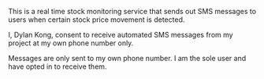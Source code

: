 This is a real time stock monitoring service that sends out SMS messages to users when certain stock price movement is detected.

I, Dylan Kong, consent to receive automated SMS messages from my project at my own phone number only. 

Messages are only sent to my own phone number. I am the sole user and have opted in to receive them.
